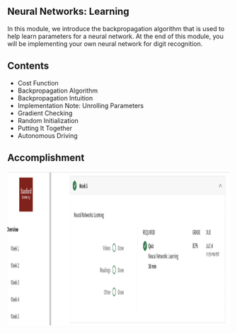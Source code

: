## Neural Networks: Learning
In this module, we introduce the backpropagation algorithm that is used to help learn parameters for a neural network. At the end of this module, you will be implementing your own neural network for digit recognition.
## Contents 
* Cost Function
* Backpropagation Algorithm
* Backpropagation Intuition
* Implementation Note: Unrolling Parameters
* Gradient Checking
* Random Initialization
* Putting It Together
* Autonomous Driving
## Accomplishment
<img align='middle' src="../docs/ML.W5.png" width="1067" height="350">
